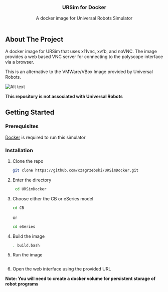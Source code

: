 <!-- PROJECT LOGO -->
<br />
<div align="center">

  <h3 align="center">URSim for Docker</h3>

  <p align="center">
    A docker image for Universal Robots Simulator
    <br />
    <br />

</div>

<!-- ABOUT THE PROJECT -->
## About The Project

A docker image for URSim that uses x11vnc, xvfb, and noVNC.  The image provides a web based VNC server for connecting to the polyscope interface via a browser.

This is an alternative to the VMWare/VBox Image provided by Universal Robots.

![Alt text](demo/demo.gif?raw=true "Title")

**This repository is not associated with Universal Robots**

<!-- GETTING STARTED -->
## Getting Started

### Prerequisites

[Docker]((https://docs.docker.com/get-docker/)) is required to run this simulator

### Installation

1. Clone the repo
   ```sh
   git clone https://github.com/czagrzebski/URSimDocker.git
   ```
3. Enter the directory
   ```sh
    cd URSimDocker
   ```
4. Choose either the CB or eSeries model
   ```sh
   cd CB
   ```
   or

   ```sh
   cd eSeries
   ```
5. Build the image
   ```sh
   . build.bash
   ```
6. Run the image
   ```. run.bash
   ```
7. Open the web interface using the provided URL

**Note: You will need to create a docker volume for persistent storage of robot programs**





















<!-- MARKDOWN LINKS & IMAGES -->
<!-- https://www.markdownguide.org/basic-syntax/#reference-style-links -->
[contributors-shield]: https://img.shields.io/github/contributors/othneildrew/Best-README-Template.svg?style=for-the-badge
[contributors-url]: https://github.com/othneildrew/Best-README-Template/graphs/contributors
[forks-shield]: https://img.shields.io/github/forks/othneildrew/Best-README-Template.svg?style=for-the-badge
[forks-url]: https://github.com/othneildrew/Best-README-Template/network/members
[stars-shield]: https://img.shields.io/github/stars/othneildrew/Best-README-Template.svg?style=for-the-badge
[stars-url]: https://github.com/othneildrew/Best-README-Template/stargazers
[issues-shield]: https://img.shields.io/github/issues/othneildrew/Best-README-Template.svg?style=for-the-badge
[issues-url]: https://github.com/othneildrew/Best-README-Template/issues
[license-shield]: https://img.shields.io/github/license/othneildrew/Best-README-Template.svg?style=for-the-badge
[license-url]: https://github.com/othneildrew/Best-README-Template/blob/master/LICENSE.txt
[linkedin-shield]: https://img.shields.io/badge/-LinkedIn-black.svg?style=for-the-badge&logo=linkedin&colorB=555
[linkedin-url]: https://linkedin.com/in/othneildrew
[product-screenshot]: images/demo.png

